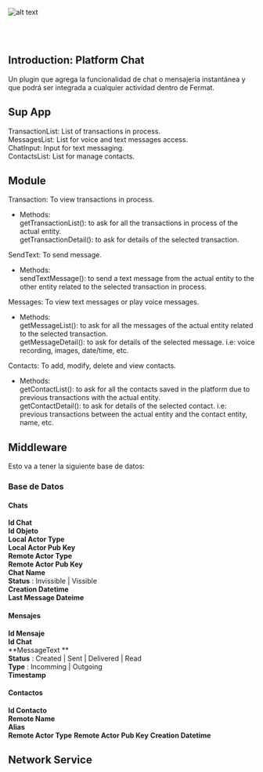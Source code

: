 ![alt text](https://github.com/bitDubai/media-kit/blob/master/Readme%20Image/Fermat%20Logotype/Fermat_Logo_3D.png "Fermat
Logo")

<br><br>
## Introduction: Platform Chat
  Un plugin que agrega la funcionalidad de chat o mensajeria instantánea y que podrá ser integrada a cualquier actividad dentro de Fermat.<br>
  
  
## Sup App
  TransactionList: List of transactions in process.<br>
  MessagesList: List for voice and text messages access.<br>
  ChatInput: Input for text messaging.<br>
  ContactsList: List for manage contacts.<br>
  
## Module
Transaction: To view transactions in process.<br>
  - Methods:<br>
      getTransactionList(): to ask for all the transactions in process of the actual entity.  <br>
      getTransactionDetail(): to ask for details of the selected transaction. <br>

SendText: To send message.<br>
  - Methods:<br>
      sendTextMessage(): to send a text message from the actual entity to the other entity related to the selected transaction in process.  <br>

Messages: To view text messages or play voice messages.<br>
  - Methods:<br>
      getMessageList(): to ask for all the messages of the actual entity related to the selected transaction.  <br>
      getMessageDetail(): to ask for details of the selected message. i.e: voice recording, images, date/time, etc.<br>

Contacts: To add, modify, delete and view contacts.<br>
  - Methods:<br>
      getContactList(): to ask for all the contacts saved in the platform due to previous transactions with the actual entity.  <br>
      getContactDetail(): to ask for details of the selected contact. i.e: previous transactions between the actual entity and the contact entity, name, etc.<br>
  
## Middleware



Esto va a tener la siguiente base de datos:

### Base de Datos

#### Chats<br>
**Id Chat** <br>
**Id Objeto**<br>
**Local Actor Type**<br>
**Local Actor Pub Key**<br>
**Remote Actor Type**<br>
**Remote Actor Pub Key**<br>
**Chat Name**<br>
**Status** : Invissible | Vissible<br>
**Creation Datetime**<br>
**Last Message Dateime**<br>

#### Mensajes<br>
**Id Mensaje**<br>
**Id Chat**<br>
**MessageText **<br>
**Status** : Created | Sent | Delivered | Read<br>
**Type** : Incomming | Outgoing<br>
**Timestamp**<br>

#### Contactos<br>

**Id Contacto**<br>
**Remote Name**<br>
**Alias**<br>
**Remote Actor Type**
**Remote Actor Pub Key**
**Creation Datetime**<br>

## Network Service
